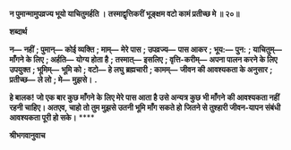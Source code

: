 **न पुमान्मामुपव्रज्य भूयो याचितुमर्हति ।** **तस्माद्वृत्तिकरीं भूङ्क्षम वटो कामं प्रतीच्छ मे ॥ २०॥** 

**शब्दार्थ** 

**न—** **नहीं** **; पुमान्—** **कोई व्यक्ति** **; माम्—** **मेरे पास** **; उपव्रज्य—** **पास आकर** **; भूय:—** **पुन:** **; याचितुम्—** **माँगने के लिए** **; अर्हति—** **योग्य होता है** **; तस्मात्—** **इसलिए** **; वृत्ति-करीम्—** **अपना पालन करने के लिए उपयुक्त** **; भूमिम्—** **भूमि को** **; वटो—** **हे लघु** **ब्रह्मचारी** **; कामम्—** **जीवन की आवश्यकता के अनुसार** **; प्रतीच्छ—** **ले लो** **; मे—** **मुझसे।** **.** 

**हे बालक! जो एक बार कुछ माँगने के लिए मेरे पास आता है उसे अन्यत्र कुछ भी माँगने** **की आवश्यकता नहीं रहनी चाहिए। अतएव, चाहो तो तुम मुझसे उतनी भूमि माँग सकते हो** **जितने से तुश्हारी जीवन-यापन संबंधी आवश्यकता पूरी हो सके।** **** 

**श्रीभगवानुवाच** 